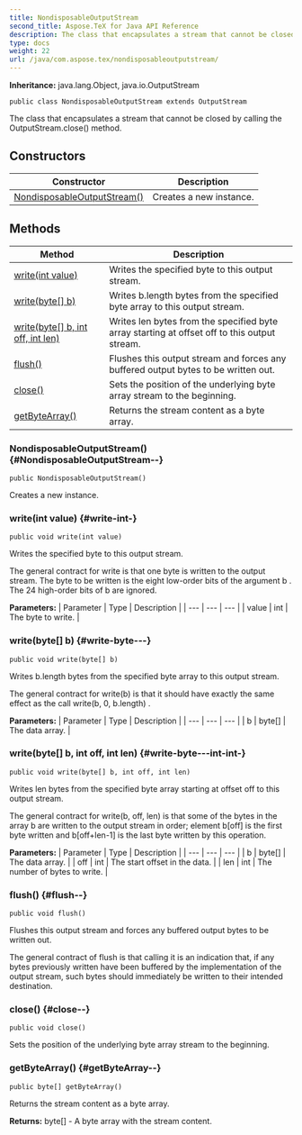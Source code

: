 ```yaml
---
title: NondisposableOutputStream
second_title: Aspose.TeX for Java API Reference
description: The class that encapsulates a stream that cannot be closed by calling the OutputStream.close method.
type: docs
weight: 22
url: /java/com.aspose.tex/nondisposableoutputstream/
---
```

**Inheritance:**
java.lang.Object, java.io.OutputStream
```
public class NondisposableOutputStream extends OutputStream
```

The class that encapsulates a stream that cannot be closed by calling the  OutputStream.close()  method.
## Constructors

| Constructor | Description |
| --- | --- |
| [NondisposableOutputStream()](#NondisposableOutputStream--) | Creates a new instance. |
## Methods

| Method | Description |
| --- | --- |
| [write(int value)](#write-int-) | Writes the specified byte to this output stream. |
| [write(byte[] b)](#write-byte---) | Writes  b.length  bytes from the specified byte array to this output stream. |
| [write(byte[] b, int off, int len)](#write-byte---int-int-) | Writes  len  bytes from the specified byte array starting at offset  off  to this output stream. |
| [flush()](#flush--) | Flushes this output stream and forces any buffered output bytes to be written out. |
| [close()](#close--) | Sets the position of the underlying byte array stream to the beginning. |
| [getByteArray()](#getByteArray--) | Returns the stream content as a byte array. |
### NondisposableOutputStream() {#NondisposableOutputStream--}
```
public NondisposableOutputStream()
```


Creates a new instance.

### write(int value) {#write-int-}
```
public void write(int value)
```


Writes the specified byte to this output stream.

The general contract for  write  is that one byte is written to the output stream. The byte to be written is the eight low-order bits of the argument  b . The  24  high-order bits of  b  are ignored.

**Parameters:**
| Parameter | Type | Description |
| --- | --- | --- |
| value | int | The byte to write. |

### write(byte[] b) {#write-byte---}
```
public void write(byte[] b)
```


Writes  b.length  bytes from the specified byte array to this output stream.

The general contract for  write(b)  is that it should have exactly the same effect as the call  write(b, 0, b.length) .

**Parameters:**
| Parameter | Type | Description |
| --- | --- | --- |
| b | byte[] | The data array. |

### write(byte[] b, int off, int len) {#write-byte---int-int-}
```
public void write(byte[] b, int off, int len)
```


Writes  len  bytes from the specified byte array starting at offset  off  to this output stream.

The general contract for  write(b, off, len)  is that some of the bytes in the array  b  are written to the output stream in order; element  b[off]  is the first byte written and  b[off+len-1]  is the last byte written by this operation.

**Parameters:**
| Parameter | Type | Description |
| --- | --- | --- |
| b | byte[] | The data array. |
| off | int | The start offset in the data. |
| len | int | The number of bytes to write. |

### flush() {#flush--}
```
public void flush()
```


Flushes this output stream and forces any buffered output bytes to be written out.

The general contract of  flush  is that calling it is an indication that, if any bytes previously written have been buffered by the implementation of the output stream, such bytes should immediately be written to their intended destination.

### close() {#close--}
```
public void close()
```


Sets the position of the underlying byte array stream to the beginning.

### getByteArray() {#getByteArray--}
```
public byte[] getByteArray()
```


Returns the stream content as a byte array.

**Returns:**
byte[] - A byte array with the stream content.
